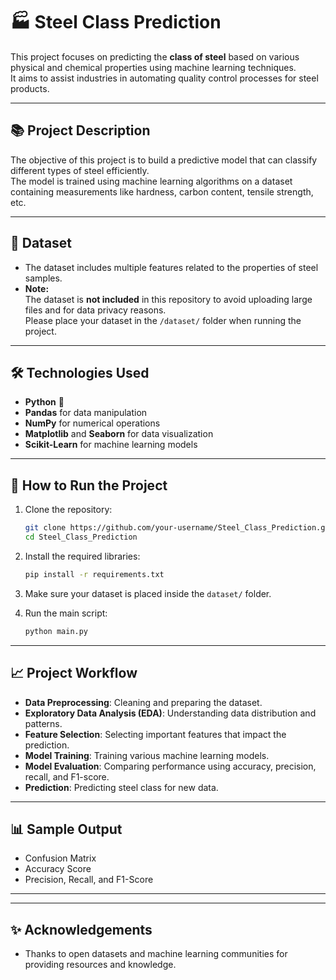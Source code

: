 # 🏭 Steel Class Prediction

This project focuses on predicting the **class of steel** based on various physical and chemical properties using machine learning techniques.  
It aims to assist industries in automating quality control processes for steel products.

---

## 📚 Project Description

The objective of this project is to build a predictive model that can classify different types of steel efficiently.  
The model is trained using machine learning algorithms on a dataset containing measurements like hardness, carbon content, tensile strength, etc.

---

## 📂 Dataset

- The dataset includes multiple features related to the properties of steel samples.
- **Note:**  
  The dataset is **not included** in this repository to avoid uploading large files and for data privacy reasons.  
  Please place your dataset in the `/dataset/` folder when running the project.

---

## 🛠️ Technologies Used

- **Python** 🐍
- **Pandas** for data manipulation
- **NumPy** for numerical operations
- **Matplotlib** and **Seaborn** for data visualization
- **Scikit-Learn** for machine learning models

---

## 🚀 How to Run the Project

1. Clone the repository:
   ```bash
   git clone https://github.com/your-username/Steel_Class_Prediction.git
   cd Steel_Class_Prediction
   ```

2. Install the required libraries:
   ```bash
   pip install -r requirements.txt
   ```

3. Make sure your dataset is placed inside the `dataset/` folder.

4. Run the main script:
   ```bash
   python main.py
   ```

---

## 📈 Project Workflow

- **Data Preprocessing**: Cleaning and preparing the dataset.
- **Exploratory Data Analysis (EDA)**: Understanding data distribution and patterns.
- **Feature Selection**: Selecting important features that impact the prediction.
- **Model Training**: Training various machine learning models.
- **Model Evaluation**: Comparing performance using accuracy, precision, recall, and F1-score.
- **Prediction**: Predicting steel class for new data.

---

## 📊 Sample Output

- Confusion Matrix
- Accuracy Score
- Precision, Recall, and F1-Score

---


---

## ✨ Acknowledgements

- Thanks to open datasets and machine learning communities for providing resources and knowledge.

